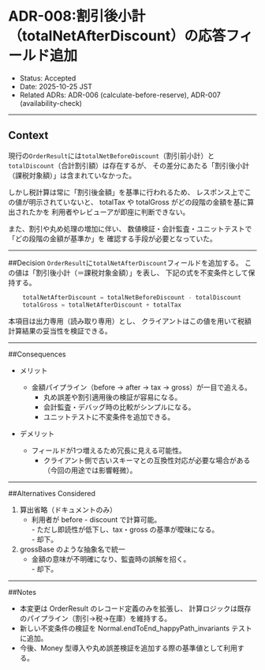 # ADR-008:割引後小計（totalNetAfterDiscount）の応答フィールド追加
- Status: Accepted
- Date: 2025-10-25 JST
- Related ADRs: ADR-006 (calculate-before-reserve), ADR-007 (availability-check)

---

## Context
現行の`OrderResult`には`totalNetBeforeDiscount`（割引前小計）と`totalDiscount`（合計割引額）は存在するが、
その差分にあたる「割引後小計（課税対象額）」は含まれていなかった。

しかし税計算は常に「割引後金額」を基準に行われるため、
レスポンス上でこの値が明示されていないと、
totalTax や totalGross がどの段階の金額を基に算出されたかを
利用者やレビューアが即座に判断できない。

また、割引や丸め処理の増加に伴い、
数値検証・会計監査・ユニットテストで「どの段階の金額が基準か」を
確認する手段が必要となっていた。

---

##Decision
`OrderResult`に`totalNetAfterDiscount`フィールドを追加する。
この値は「割引後小計（＝課税対象金額）」を表し、
下記の式を不変条件として保持する。<br>

```java
	totalNetAfterDiscount = totalNetBeforeDiscount - totalDiscount  
	totalGross = totalNetAfterDiscount + totalTax
```

本項目は出力専用（読み取り専用）とし、
クライアントはこの値を用いて税額計算結果の妥当性を検証できる。<br>

---

##Consequences
- メリット
	- 金額パイプライン（before → after → tax → gross）が一目で追える。<br>
		- 丸め誤差や割引適用後の検証が容易になる。<br>
		- 会計監査・デバッグ時の比較がシンプルになる。<br>
		- ユニットテストに不変条件を追加できる。<br>
	
- デメリット
	- フィールドが1つ増えるため冗長に見える可能性。<br>
		- クライアント側で古いスキーマとの互換性対応が必要な場合がある（今回の用途では影響軽微）。<br>

---

##Alternatives Considered
1. 算出省略（ドキュメントのみ）
	- 利用者が before - discount で計算可能。<br>
			- ただし即読性が低下し、tax・gross の基準が曖昧になる。<br>
			- 却下。
2. grossBase のような抽象名で統一
	- 金額の意味が不明確になり、監査時の誤解を招く。<br>
			- 却下。

---

##Notes

- 本変更は OrderResult のレコード定義のみを拡張し、
計算ロジックは既存のパイプライン（割引→税→在庫）を維持する。
- 新しい不変条件の検証を Normal.endToEnd_happyPath_invariants テストに追加。
- 今後、Money 型導入や丸め誤差検証を追加する際の基準値として利用する。
